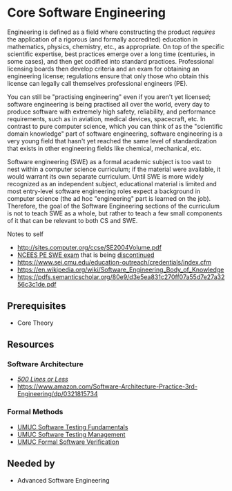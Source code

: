# Core Software Engineering

Engineering is defined as a field where constructing the product *requires* the application of a rigorous (and formally accredited) education in mathematics, physics, chemistry, etc., as appropriate.
On top of the specific scientific expertise, best practices emerge over a long time (centuries, in some cases), and then get codified into standard practices.
Professional licensing boards then develop criteria and an exam for obtaining an engineering license; regulations ensure that only those who obtain this license can legally call themselves professional engineers (PE).

You can still be "practising engineering" even if you aren't yet licensed; software engineering is being practised all over the world, every day to produce software with extremely high safety, reliability, and performance requirements, such as in aviation, medical devices, spacecraft, etc.
In contrast to pure computer science, which you can think of as the "scientific domain knowledge" part of software engineering, software engineering is a very young field that hasn't yet reached the same level of standardization that exists in other engineering fields like chemical, mechanical, etc.

Software engineering (SWE) as a formal academic subject is too vast to nest within a computer science curriculum; if the material were available, it would warrant its own separate curriculum.
Until SWE is more widely recognized as an independent subject, educational material is limited and most entry-level software engineering roles expect a background in computer science (the ad hoc "engineering" part is learned on the job).
Therefore, the goal of the Software Engineering sections of the curriculum is not to teach SWE as a whole, but rather to teach a few small components of it that can be relevant to both CS and SWE.

Notes to self
- http://sites.computer.org/ccse/SE2004Volume.pdf
- [NCEES PE SWE exam](https://ncees.org/engineering/pe/software/) that is being [discontinued](https://ncees.org/ncees-discontinuing-pe-software-engineering-exam/)
- https://www.sei.cmu.edu/education-outreach/credentials/index.cfm
- https://en.wikipedia.org/wiki/Software_Engineering_Body_of_Knowledge
- https://pdfs.semanticscholar.org/80e9/d3e5ea831c270ff07a55d7e27a3256c3c1de.pdf

## Prerequisites
- Core Theory

## Resources
### Software Architecture
- *[500 Lines or Less](http://aosabook.org/en/)*
- https://www.amazon.com/Software-Architecture-Practice-3rd-Engineering/dp/0321815734

### Formal Methods
- [UMUC Software Testing Fundamentals](https://www.edx.org/course/software-testing-fundamentals)
- [UMUC Software Testing Management](https://www.edx.org/course/software-testing-management)
- [UMUC Formal Software Verification](https://www.edx.org/course/formal-software-verification-2)

## Needed by
- Advanced Software Engineering